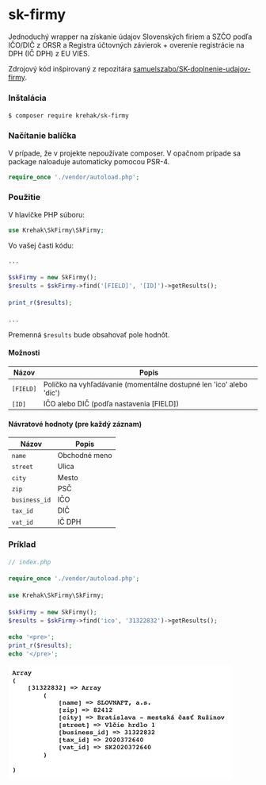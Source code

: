 # sk-firmy

Jednoduchý wrapper na získanie údajov Slovenských firiem a SZČO podľa IČO/DIČ z ORSR a Registra účtovných závierok + overenie registrácie na DPH (IČ DPH) z EU VIES.

Zdrojový kód inšpirovaný z repozitára [samuelszabo/SK-doplnenie-udajov-firmy](https://github.com/samuelszabo/SK-doplnenie-udajov-firmy).

### Inštalácia

``
$ composer require krehak/sk-firmy
``

### Načítanie balíčka
V prípade, že v projekte nepoužívate composer. V opačnom prípade sa package naloaduje automaticky pomocou PSR-4.

```php
require_once './vendor/autoload.php';
```

### Použitie
V hlavičke PHP súboru:

```php
use Krehak\SkFirmy\SkFirmy;
```

Vo vašej časti kódu:

```php
...

$skFirmy = new SkFirmy();
$results = $skFirmy->find('[FIELD]', '[ID]')->getResults();

print_r($results);

...
```

Premenná `$results` bude obsahovať pole hodnôt.

#### Možnosti

| Názov | Popis |
| --- | --- |
| `[FIELD]` | Políčko na vyhľadávanie (momentálne dostupné len 'ico' alebo 'dic') |
| `[ID]` | IČO alebo DIČ (podľa nastavenia [FIELD]) |

#### Návratové hodnoty (pre každý záznam)

| Názov | Popis |
| --- | --- |
| `name` | Obchodné meno |
| `street` | Ulica |
| `city` | Mesto |
| `zip` | PSČ |
| `business_id` | IČO |
| `tax_id` | DIČ |
| `vat_id` | IČ DPH |

### Príklad
```php
// index.php

require_once './vendor/autoload.php';

use Krehak\SkFirmy\SkFirmy;

$skFirmy = new SkFirmy();
$results = $skFirmy->find('ico', '31322832')->getResults();

echo '<pre>';
print_r($results);
echo '</pre>';
```
![Ukážka v prehliadači](https://raw.githubusercontent.com/krehak/sk-firmy/master/examples/example.png)
